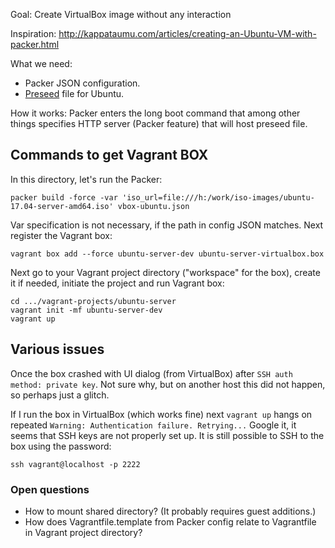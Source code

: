 Goal: Create VirtualBox image without any interaction

Inspiration: http://kappataumu.com/articles/creating-an-Ubuntu-VM-with-packer.html

What we need:
* Packer JSON configuration.
* [Preseed](https://help.ubuntu.com/lts/installation-guide/armhf/apb.html) file for Ubuntu.

How it works: Packer enters the long boot command that among other things specifies HTTP
server (Packer feature) that will host preseed file.

## Commands to get Vagrant BOX

In this directory, let's run the Packer:
```
packer build -force -var 'iso_url=file:///h:/work/iso-images/ubuntu-17.04-server-amd64.iso' vbox-ubuntu.json
```

Var specification is not necessary, if the path in config JSON matches. Next register the
Vagrant box: 
```
vagrant box add --force ubuntu-server-dev ubuntu-server-virtualbox.box
```

Next go to your Vagrant project directory ("workspace" for the box), create it if needed,
initiate the project and run Vagrant box:
```
cd .../vagrant-projects/ubuntu-server
vagrant init -mf ubuntu-server-dev
vagrant up
```

## Various issues

Once the box crashed with UI dialog (from VirtualBox) after `SSH auth method: private key`.
Not sure why, but on another host this did not happen, so perhaps just a glitch.

If I run the box in VirtualBox (which works fine) next `vagrant up` hangs on repeated
`Warning: Authentication failure. Retrying...` Google it, it seems that SSH keys are not properly
set up. It is still possible to SSH to the box using the password:

```
ssh vagrant@localhost -p 2222
```

### Open questions

* How to mount shared directory? (It probably requires guest additions.)
* How does Vagrantfile.template from Packer config relate to Vagrantfile in Vagrant project
directory?